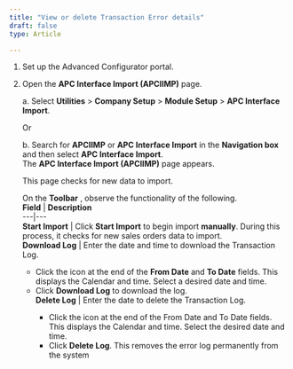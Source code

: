 ```yaml
---
title: "View or delete Transaction Error details"
draft: false
type: Article

---  
```

  
1.  Set up the Advanced Configurator portal.  
  
2.  Open the **APC Interface Import (APCIIMP)** page.

    a. Select **Utilities** > **Company Setup** > **Module Setup** > **APC Interface Import**.  
  
    Or  
 
    b. Search for **APCIIMP** or **APC Interface Import** in the **Navigation box** and then select **APC Interface Import**. <br>The **APC Interface Import (APCIIMP)** page appears. 
  
    This page checks for new data to import. 
  
    On the **Toolbar** , observe the functionality of the following.  
    **Field** | **Description**  
    ---|---  
    **Start Import** |  Click **Start Import** to begin import **manually**. During this process, it checks for new sales orders data to import.  
    **Download Log**  |  Enter the date and time to download the Transaction Log. <ul> <li>	Click the icon at the end of the **From Date** and **To Date** fields. This displays the Calendar and time. Select a desired date and time.</li><li>Click **Download Log** to download the log.</li>
     **Delete Log**  |  Enter the date to delete the Transaction Log.  <ul><li>	Click the icon at the end of the From Date and To Date fields. This displays the Calendar and time. Select the desired date and time.</li> <li>Click **Delete Log**. This removes the error log permanently from the system</li>
